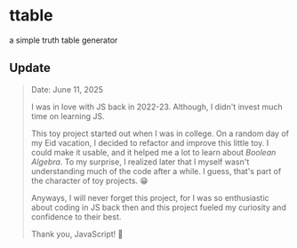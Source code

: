 # ttable
a simple truth table generator

## Update
> Date: June 11, 2025
>
> I was in love with JS back in 2022-23.
> Although, I didn't invest much time on learning JS.
> 
> This toy project started out when I was in college.
> On a random day of my Eid vacation, I decided to
> refactor and improve this little toy.
> I could make it usable, and it helped me a lot
> to learn about _Boolean Algebra._
> To my surprise, I realized later that I myself
> wasn't understanding much of the code after a while.
> I guess, that's part of the character of toy projects. 😁
> 
> Anyways, I will never forget this project,
> for I was so enthusiastic about coding in JS back then
> and this project fueled my curiosity and confidence to their best.
>
> Thank you, JavaScript! 🥰
